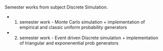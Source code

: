 Semester works from subject Discrete Simulation.
* 1. semester work - Monte Carlo simulation + implementation of empirical and classic uniform probability generators
* 2. semester work - Event driven Discrete simulation + implementation of triangular and exponenential prob generators
